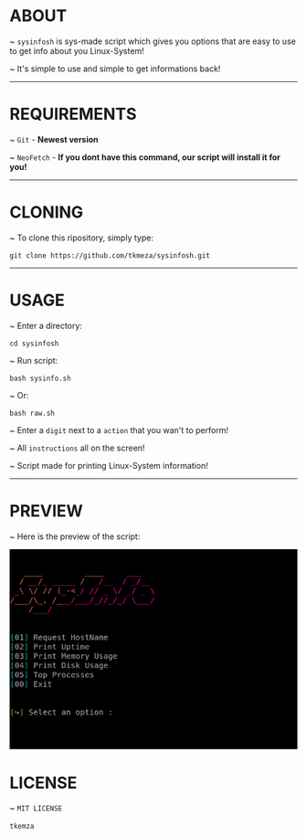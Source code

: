 # ABOUT

~ `sysinfosh` is sys-made script which gives you options that are easy to use to get info about you Linux-System!

~ It's simple to use and simple to get informations back!

-----
# REQUIREMENTS

~ `Git` - **Newest version**

~ `NeoFetch` - **If you dont have this command, our script will install it for you!**

-----
# CLONING

~ To clone this ripository, simply type:

    git clone https://github.com/tkmeza/sysinfosh.git

-----
# USAGE

~ Enter a directory:

    cd sysinfosh

~ Run script:

    bash sysinfo.sh
~ Or:

    bash raw.sh

~ Enter a `digit` next to a `action` that you wan't to perform!

~ All `instructions` all on the screen!

~ Script made for printing Linux-System information!

-----
# PREVIEW

~ Here is the preview of the script:

![sysinfo](sysinfo.png)

# LICENSE

~ `MIT LICENSE`

`tkemza`


